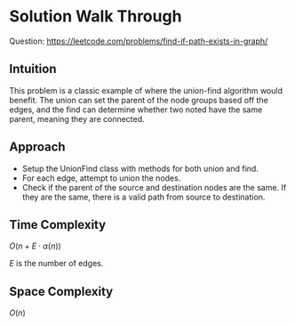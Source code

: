 # Solution Walk Through
Question: https://leetcode.com/problems/find-if-path-exists-in-graph/

## Intuition
This problem is a classic example of where the union-find algorithm would benefit. The union can set the parent of the node groups based off the edges, and the find can determine whether two noted have the same parent, meaning they are connected.

## Approach
- Setup the UnionFind class with methods for both union and find.
- For each edge, attempt to union the nodes.
- Check if the parent of the source and destination nodes are the same. If they are the same, there is a valid path from source to destination.

## Time Complexity
$O(n + E \cdot α(n))$

$E$ is the number of edges.

## Space Complexity
$O(n)$